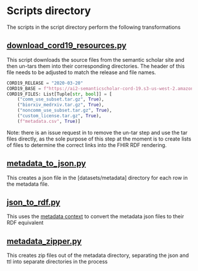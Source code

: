 # Scripts directory
The scripts in the script directory perform the following transformations

## [download_cord19_resources.py](metadata/download_cord_19.py)
This script downloads the source files from the semantic scholar site and then un-tars them
into their corresponding directories.  The header of this file
needs to be adjusted to match the release and file names.

```python
CORD19_RELEASE = "2020-03-20"
CORD19_BASE = f"https://ai2-semanticscholar-cord-19.s3-us-west-2.amazonaws.com/{CORD19_RELEASE}/"
CORD19_FILES: List[Tuple[str, bool]] = [
    ("comm_use_subset.tar.gz", True),
    ("biorxiv_medrxiv.tar.gz", True),
    ("noncomm_use_subset.tar.gz", True),
    ("custom_license.tar.gz", True),
    (f"metadata.csv", True)]
```

Note: there is an issue request in to remove the un-tar step and use the tar files directly, as the sole
purpose of this step at the moment is to create lists of files to determine the correct links into the
FHIR RDF rendering.

## [metadata_to_json.py](metadata/metadata_to_json.py)
This creates a json file in the [datasets/metadata] directory for each row in the metadata file.

## [json_to_rdf.py](metadata/json_to_rdf.py)
This uses the [metadata context](contexts/metadata.context.json) to convert the metadata json files to
their RDF equivalent

## [metadata_zipper.py](metadata/metadata_zipper.py) 
This creates zip files out of the metadata directory, separating the json and ttl into separate directories
in the process